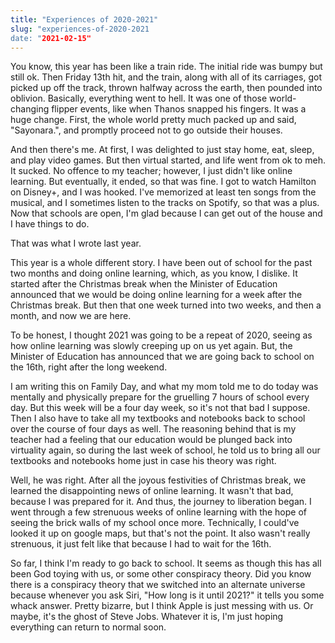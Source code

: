```yaml
---
title: "Experiences of 2020-2021"
slug: "experiences-of-2020-2021
date: "2021-02-15"
---
```


You know, this year has been like a train ride. The initial ride was bumpy but still ok. Then Friday 13th hit, and the train, along with all of its carriages, got picked up off the track, thrown halfway across the earth, then pounded into oblivion. Basically, everything went to hell. It was one of those world-changing flipper events, like when Thanos snapped his fingers. It was a huge change. First, the whole world pretty much packed up and said, "Sayonara.", and promptly proceed not to go outside their houses. 

And then there's me. At first, I was delighted to just stay home, eat, sleep, and play video games. But then virtual started, and life went from ok to meh. It sucked. No offence to my teacher; however, I just didn't like online learning. But eventually, it ended, so that was fine. I got to watch Hamilton on Disney+, and I was hooked. I've memorized at least ten songs from the musical, and I sometimes listen to the tracks on Spotify, so that was a plus. Now that schools are open, I'm glad because I can get out of the house and I have things to do.

That was what I wrote last year. 

This year is a whole different story. I have been out of school for the past two months and doing online learning, which, as you know, I dislike. It started after the Christmas break when the Minister of Education announced that we would be doing online learning for a week after the Christmas break. But then that one week turned into two weeks, and then a month, and now we are here. 

To be honest, I thought 2021 was going to be a repeat of 2020, seeing as how online learning was slowly creeping up on us yet again. But, the Minister of Education has announced that we are going back to school on the 16th, right after the long weekend. 

I am writing this on Family Day, and what my mom told me to do today was mentally and physically prepare for the gruelling 7 hours of school every day. But this week will be a four day week, so it's not that bad I suppose. Then I also have to take all my textbooks and notebooks back to school over the course of four days as well. The reasoning behind that is my teacher had a feeling that our education would be plunged back into virtuality again, so during the last week of school, he told us to bring all our textbooks and notebooks home just in case his theory was right. 

Well, he was right. After all the joyous festivities of Christmas break, we learned the disappointing news of online learning. It wasn't that bad, because I was prepared for it. And thus, the journey to liberation began. 
 I went through a few strenuous weeks of online learning with the hope of seeing the brick walls of my school once more. Technically, I could've looked it up on google maps, but that's not the point. It also wasn't really strenuous, it just felt like that because I had to wait for the 16th. 

So far, I think I'm ready to go back to school. It seems as though this has all been God toying with us, or some other conspiracy theory. Did you know there is a conspiracy theory that we switched into an alternate universe because whenever you ask Siri, "How long is it until 2021?" it tells you some whack answer. Pretty bizarre, but I think Apple is just messing with us. Or maybe, it's the ghost of Steve Jobs. Whatever it is, I'm just hoping everything can return to normal soon.
